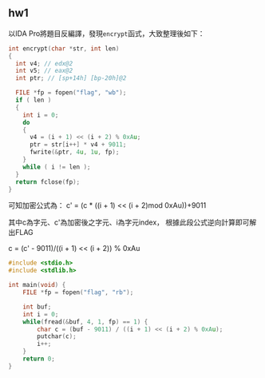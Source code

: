 ## hw1
以IDA Pro將題目反編譯，發現`encrypt`函式，大致整理後如下：
```c
int encrypt(char *str, int len)
{
  int v4; // edx@2
  int v5; // eax@2
  int ptr; // [sp+14h] [bp-20h]@2

  FILE *fp = fopen("flag", "wb");
  if ( len )
  {
    int i = 0;
    do
    {
      v4 = (i + 1) << (i + 2) % 0xAu;
      ptr = str[i++] * v4 + 9011;
      fwrite(&ptr, 4u, 1u, fp);
    }
    while ( i != len );
  }
  return fclose(fp);
}
```
可知加密公式為：
c' = (c * ((i + 1) << (i + 2)mod 0xAu))+9011

其中c為字元、c'為加密後之字元、i為字元index，
根據此段公式逆向計算即可解出FLAG

 c = (c' - 9011)/((i + 1) << (i + 2)) % 0xAu
```c
#include <stdio.h>
#include <stdlib.h>

int main(void) {
    FILE *fp = fopen("flag", "rb");

    int buf;
    int i = 0;
    while(fread(&buf, 4, 1, fp) == 1) {
        char c = (buf - 9011) / ((i + 1) << (i + 2) % 0xAu);
        putchar(c);
        i++;
    }
    return 0;
}

```
